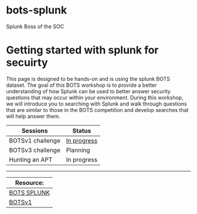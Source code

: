 # bots-splunk
Splunk Boss of the SOC

<h1> Getting started with splunk for secuirty</h1>



This page is designed to be hands-on and is using the splunk BOTS dataset. The goal of this BOTS workshop is to provide a better understanding of how Splunk can be used to better answer security questions that may occur within your environment. During this workshop, we will introduce you to searching with Splunk and walk through questions that are similar to those in the BOTS competition and develop searches that will help answer them.


| Sessions                                   | Status      |
|-----------------------------------------------|----------------------------|
| BOTSv1 challenge|<a href="https://github.com/inspiretravel/bots-splunk/tree/main/BOTSv1">In progress</a>|
| BOTSv3 challenge|Planning|
| Hunting an APT|In progress|  


----------------------------------------------



|Resource:|
|-----------------------------------------------|
|<a href="https://bots.splunk.com/"> BOTS SPLUNK </a>||
|<a href="https://github.com/splunk/botsv1">BOTSv1</a>||



